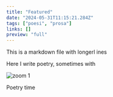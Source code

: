 ```yaml
---
title: "Featured"
date: "2024-05-31T11:15:21.284Z"
tags: ["poesi", "prosa"]
links: []
preview: "full"
---
```


This is a markdown file with longerl ines

Here I write poetry, sometimes with 

![zoom 1](/images/zoom2.jpeg)

Poetry time
